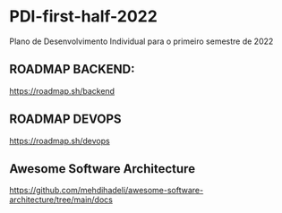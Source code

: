 # PDI-first-half-2022
Plano de Desenvolvimento Individual para o primeiro semestre de 2022


## ROADMAP BACKEND:
https://roadmap.sh/backend

## ROADMAP DEVOPS
https://roadmap.sh/devops

## Awesome Software Architecture
https://github.com/mehdihadeli/awesome-software-architecture/tree/main/docs
